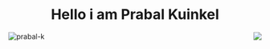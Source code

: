 <h1 align="center">Hello i am Prabal Kuinkel</h1>
<img align="right" src="https://media1.giphy.com/media/3oKIPEqDGUULpEU0aQ/giphy.gif?cid=ecf05e470coertgpgp1u1tk5aozykaxjxmh4xlaq6gcx06ik&ep=v1_gifs_search&rid=giphy.gif&ct=g"

<p align="left"> <img src="https://komarev.com/ghpvc/?username=prabal-k&label=Profile%20views&color=0e75b6&style=flat" alt="prabal-k" /> </p>




